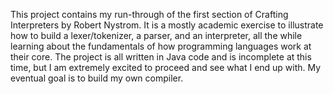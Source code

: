 This project contains my run-through of the first section of Crafting Interpreters by Robert Nystrom. 
It is a mostly academic exercise to illustrate how to build a lexer/tokenizer, a parser, and an interpreter,
all the while learning about the fundamentals of how programming languages work at their core.
The project is all written in Java code and is incomplete at this time, but I am extremely excited
to proceed and see what I end up with. My eventual goal is to build my own compiler.
